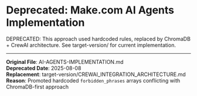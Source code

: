 # Deprecated: Make.com AI Agents Implementation

DEPRECATED: This approach used hardcoded rules, replaced by ChromaDB + CrewAI architecture.
See target-version/ for current implementation.

---

**Original File**: AI-AGENTS-IMPLEMENTATION.md  
**Deprecated Date**: 2025-08-08  
**Replacement**: target-version/CREWAI_INTEGRATION_ARCHITECTURE.md  
**Reason**: Promoted hardcoded `forbidden_phrases` arrays conflicting with ChromaDB-first approach
